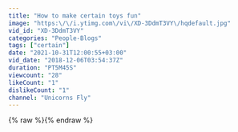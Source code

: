 ```yaml
---
title: "How to make certain toys fun"
image: "https:\/\/i.ytimg.com\/vi\/XD-3DdmT3VY\/hqdefault.jpg"
vid_id: "XD-3DdmT3VY"
categories: "People-Blogs"
tags: ["certain"]
date: "2021-10-31T12:00:55+03:00"
vid_date: "2018-12-06T03:54:37Z"
duration: "PT5M45S"
viewcount: "28"
likeCount: "1"
dislikeCount: "1"
channel: "Unicorns Fly"
---
```

{% raw %}{% endraw %}
